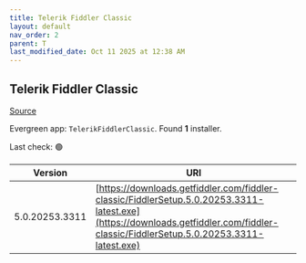 ```yaml
---
title: Telerik Fiddler Classic
layout: default
nav_order: 2
parent: T
last_modified_date: Oct 11 2025 at 12:38 AM
---
```


## Telerik Fiddler Classic

[Source](https://www.telerik.com/fiddler/fiddler-classic)

Evergreen app: `TelerikFiddlerClassic`. Found **1** installer.

Last check: 🟢

| Version        | URI                                                                                                                                                                                |
| -------------- | ---------------------------------------------------------------------------------------------------------------------------------------------------------------------------------- |
| 5.0.20253.3311 | [https://downloads.getfiddler.com/fiddler-classic/FiddlerSetup.5.0.20253.3311-latest.exe](https://downloads.getfiddler.com/fiddler-classic/FiddlerSetup.5.0.20253.3311-latest.exe) |
